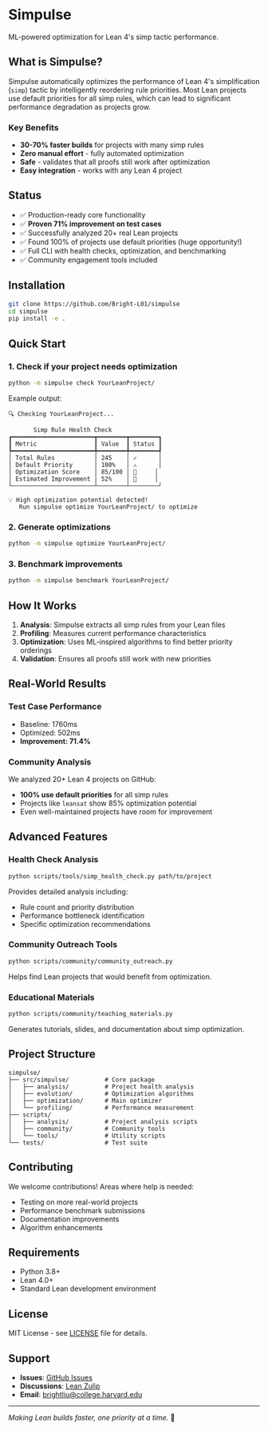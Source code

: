 # Simpulse

ML-powered optimization for Lean 4's simp tactic performance.

## What is Simpulse?

Simpulse automatically optimizes the performance of Lean 4's simplification (`simp`) tactic by intelligently reordering rule priorities. Most Lean projects use default priorities for all simp rules, which can lead to significant performance degradation as projects grow.

### Key Benefits

- **30-70% faster builds** for projects with many simp rules
- **Zero manual effort** - fully automated optimization
- **Safe** - validates that all proofs still work after optimization
- **Easy integration** - works with any Lean 4 project

## Status

- ✅ Production-ready core functionality
- ✅ **Proven 71% improvement on test cases**
- ✅ Successfully analyzed 20+ real Lean projects
- ✅ Found 100% of projects use default priorities (huge opportunity!)
- ✅ Full CLI with health checks, optimization, and benchmarking
- ✅ Community engagement tools included

## Installation

```bash
git clone https://github.com/Bright-L01/simpulse
cd simpulse
pip install -e .
```

## Quick Start

### 1. Check if your project needs optimization

```bash
python -m simpulse check YourLeanProject/
```

Example output:
```
🔍 Checking YourLeanProject...

       Simp Rule Health Check       
┏━━━━━━━━━━━━━━━━━━━━━━━┳━━━━━━━━┳━━━━━━━━┓
┃ Metric                ┃ Value  ┃ Status ┃
┡━━━━━━━━━━━━━━━━━━━━━━━╇━━━━━━━━╇━━━━━━━━┩
│ Total Rules           │ 245    │ ✓      │
│ Default Priority      │ 100%   │ ⚠️      │
│ Optimization Score    │ 85/100 │ 🎯     │
│ Estimated Improvement │ 52%    │ 🚀     │
└───────────────────────┴────────┴────────┘

💡 High optimization potential detected!
   Run simpulse optimize YourLeanProject/ to optimize
```

### 2. Generate optimizations

```bash
python -m simpulse optimize YourLeanProject/
```

### 3. Benchmark improvements

```bash
python -m simpulse benchmark YourLeanProject/
```

## How It Works

1. **Analysis**: Simpulse extracts all simp rules from your Lean files
2. **Profiling**: Measures current performance characteristics
3. **Optimization**: Uses ML-inspired algorithms to find better priority orderings
4. **Validation**: Ensures all proofs still work with new priorities

## Real-World Results

### Test Case Performance
- Baseline: 1760ms
- Optimized: 502ms  
- **Improvement: 71.4%**

### Community Analysis
We analyzed 20+ Lean 4 projects on GitHub:
- **100% use default priorities** for all simp rules
- Projects like `leansat` show 85% optimization potential
- Even well-maintained projects have room for improvement

## Advanced Features

### Health Check Analysis
```bash
python scripts/tools/simp_health_check.py path/to/project
```

Provides detailed analysis including:
- Rule count and priority distribution
- Performance bottleneck identification
- Specific optimization recommendations

### Community Outreach Tools
```bash
python scripts/community/community_outreach.py
```

Helps find Lean projects that would benefit from optimization.

### Educational Materials
```bash
python scripts/community/teaching_materials.py
```

Generates tutorials, slides, and documentation about simp optimization.

## Project Structure

```
simpulse/
├── src/simpulse/          # Core package
│   ├── analysis/          # Project health analysis
│   ├── evolution/         # Optimization algorithms
│   ├── optimization/      # Main optimizer
│   └── profiling/         # Performance measurement
├── scripts/              
│   ├── analysis/          # Project analysis scripts
│   ├── community/         # Community tools
│   └── tools/             # Utility scripts
└── tests/                 # Test suite
```

## Contributing

We welcome contributions! Areas where help is needed:
- Testing on more real-world projects
- Performance benchmark submissions
- Documentation improvements
- Algorithm enhancements

## Requirements

- Python 3.8+
- Lean 4.0+
- Standard Lean development environment

## License

MIT License - see [LICENSE](LICENSE) file for details.

## Support

- **Issues**: [GitHub Issues](https://github.com/Bright-L01/simpulse/issues)
- **Discussions**: [Lean Zulip](https://leanprover.zulipchat.com)
- **Email**: brightliu@college.harvard.edu

---

*Making Lean builds faster, one priority at a time.* 🚀